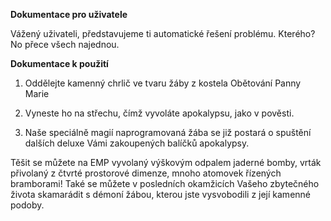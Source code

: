 **Dokumentace pro uživatele**

Vážený uživateli, představujeme ti automatické řešení problému. Kterého? 
No přece všech najednou.

**Dokumentace k použití**

1) Oddělejte kamenný chrlič ve tvaru žáby z kostela Obětování Panny Marie

2) Vyneste ho na střechu, čímž vyvoláte apokalypsu, jako v pověsti.

3) Naše speciálně magií naprogramovaná žába se již postará o spuštění dalších deluxe Vámi zakoupených balíčků apokalypsy.

Těšit se můžete na EMP vyvolaný výškovým odpalem jaderné bomby, vrták přivolaný z čtvrté prostorové dimenze, mnoho atomovek řízených bramborami!
Také se můžete v posledních okamžicích Vašeho zbytečného života skamarádit 
s démoní žábou, kterou jste vysvobodili z její kamenné podoby.